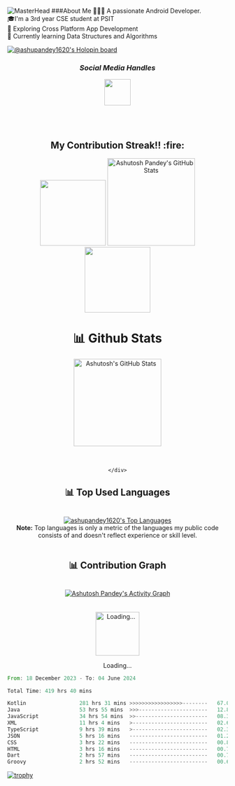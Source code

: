 
![MasterHead](https://1.bp.blogspot.com/-7A4WynwLsMw/XbBpCXG8fHI/AAAAAAAAMt4/uOa1bpLskYgrwGbllhSu2SDj_Mig8SXJQCLcBGAsYHQ/s1600/2000_600px.gif)
###About Me
👨🏽‍💻 A passionate Android Developer.<br> 🎓I'm a 3rd year CSE student at PSIT<br>🎨 Exploring Cross Platform App Development<br>🌱 Currently learning Data Structures and Algorithms<br>

[![@ashupandey1620's Holopin board](https://holopin.me/ashupandey1620)](https://holopin.io/@ashupandey1620)

<h3 align='center'><i> Social Media Handles</i></h3>
<p align='center'>
<table width="122" align='center'>
<tr>
 <a href="https://www.linkedin.com/in/ashupandey1620"><img src="https://cdn-icons-png.flaticon.com/512/1409/1409945.png" width="60"></a>
</tr>
</table>
</p>

 <br>
 <h2 align="center">My Contribution Streak!! :fire:</h2>

<p align="center">
   <a>
    <img height="150" width="150" src="https://user-images.githubusercontent.com/85965606/194883377-48faf476-56b7-4550-8574-844f2ca8baca.png">
    <a href="https://github.com/ashupandey1620">
        <img src="https://github-readme-streak-stats.herokuapp.com/?user=ashupandey1620&theme=blue-green" title="Ashutosh Pandey's GitHub Stats" height="200"/></a>
   <img height="150" width="150" src="https://user-images.githubusercontent.com/85965606/194883387-b4d3b9f8-d432-4b77-8aab-77c6ed120e31.png">
  
   </a>
</p>



<div>
    <div align="center">
        <h1>📊 Github Stats </h1>
     <a href="https://github.com/ashupandey1620">
        <img src="https://github-readme-stats.vercel.app/api?username=ashupandey1620&theme=blue-green&count_private=true&show_icons=true" title="Ashutosh's GitHub Stats" height="200"/></a>
        <br>
        <br>
     <br>

     
    </div>
</div>

<div align="center">
    <h2>📊 Top Used Languages </h2>
    <br><a href="https://github.com/ashupandey1620"><img alt="ashupandey1620's Top Languages" src="https://github-readme-stats.vercel.app/api/top-langs/?username=ashupandey1620&langs_count=8&layout=compact&theme=blue-green&hide_border=true&bg_color=040f0f&title_color=2f97c1&icon_color=F8D866" title="ashupandey1620's Top Languages"/></a><br>
    <b>Note:</b> Top languages is only a metric of the languages my public code consists of and doesn't reflect experience or skill level.
    <br><br>
</div>

<div align="center">
    <h2>📊 Contribution Graph </h2>
    <br><a href="https://github.com/ashupandey1620"><img alt="Ashutosh Pandey's Activity Graph" src="https://ghactivity.mrayush.me/graph?username=ashupandey1620&bg_color=1F222E&color=F8D866&line=F85D7F&point=FFFFFF&hide_border=true" title="Contribution Graph"/></a>
</div>
<br><br>
<div>
    <div align="center">
        <a href="https://www.google.com/search?q=How+to+make+my+Internet+Connection+faster+%3F" target="_blank"><img src="https://cdn.mrayush.me/img/Github-Readme/GitHub.gif" title="Loading..." height="100"/></a>
        <p>Loading...</p>
    </div>
</div>


 <!--START_SECTION:waka-->

```rust
From: 18 December 2023 - To: 04 June 2024

Total Time: 419 hrs 40 mins

Kotlin                 281 hrs 31 mins >>>>>>>>>>>>>>>>>--------   67.00 %
Java                   53 hrs 55 mins  >>>----------------------   12.83 %
JavaScript             34 hrs 54 mins  >>-----------------------   08.31 %
XML                    11 hrs 4 mins   >------------------------   02.63 %
TypeScript             9 hrs 39 mins   >------------------------   02.30 %
JSON                   5 hrs 16 mins   -------------------------   01.26 %
CSS                    3 hrs 22 mins   -------------------------   00.80 %
HTML                   3 hrs 16 mins   -------------------------   00.78 %
Dart                   2 hrs 57 mins   -------------------------   00.70 %
Groovy                 2 hrs 52 mins   -------------------------   00.68 %
```

<!--END_SECTION:waka-->


[![trophy](https://github-profile-trophy.vercel.app/?username=ashupandey1620&theme=onedark)](https://github.com/ryo-ma/github-profile-trophy)

